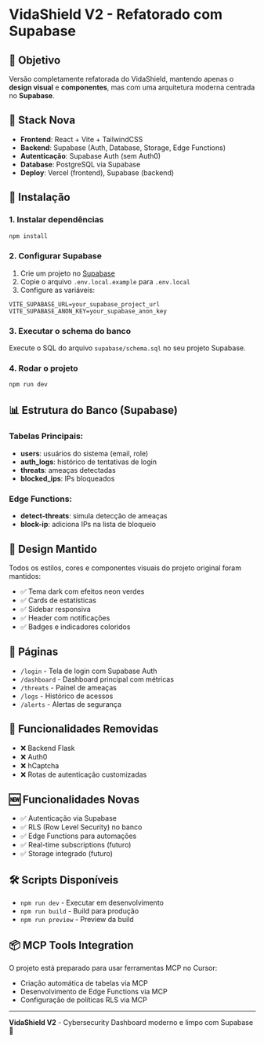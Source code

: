 # VidaShield V2 - Refatorado com Supabase

## 🎯 Objetivo
Versão completamente refatorada do VidaShield, mantendo apenas o **design visual** e **componentes**, mas com uma arquitetura moderna centrada no **Supabase**.

## 🧱 Stack Nova
- **Frontend**: React + Vite + TailwindCSS
- **Backend**: Supabase (Auth, Database, Storage, Edge Functions)
- **Autenticação**: Supabase Auth (sem Auth0)
- **Database**: PostgreSQL via Supabase
- **Deploy**: Vercel (frontend), Supabase (backend)

## 🚀 Instalação

### 1. Instalar dependências
```bash
npm install
```

### 2. Configurar Supabase
1. Crie um projeto no [Supabase](https://supabase.com)
2. Copie o arquivo `.env.local.example` para `.env.local`
3. Configure as variáveis:
```env
VITE_SUPABASE_URL=your_supabase_project_url
VITE_SUPABASE_ANON_KEY=your_supabase_anon_key
```

### 3. Executar o schema do banco
Execute o SQL do arquivo `supabase/schema.sql` no seu projeto Supabase.

### 4. Rodar o projeto
```bash
npm run dev
```

## 📊 Estrutura do Banco (Supabase)

### Tabelas Principais:
- **users**: usuários do sistema (email, role)
- **auth_logs**: histórico de tentativas de login
- **threats**: ameaças detectadas
- **blocked_ips**: IPs bloqueados

### Edge Functions:
- **detect-threats**: simula detecção de ameaças
- **block-ip**: adiciona IPs na lista de bloqueio

## 🎨 Design Mantido
Todos os estilos, cores e componentes visuais do projeto original foram mantidos:
- ✅ Tema dark com efeitos neon verdes
- ✅ Cards de estatísticas
- ✅ Sidebar responsiva
- ✅ Header com notificações
- ✅ Badges e indicadores coloridos

## 📱 Páginas
- `/login` - Tela de login com Supabase Auth
- `/dashboard` - Dashboard principal com métricas
- `/threats` - Painel de ameaças
- `/logs` - Histórico de acessos
- `/alerts` - Alertas de segurança

## 🔐 Funcionalidades Removidas
- ❌ Backend Flask
- ❌ Auth0
- ❌ hCaptcha
- ❌ Rotas de autenticação customizadas

## 🆕 Funcionalidades Novas
- ✅ Autenticação via Supabase
- ✅ RLS (Row Level Security) no banco
- ✅ Edge Functions para automações
- ✅ Real-time subscriptions (futuro)
- ✅ Storage integrado (futuro)

## 🛠️ Scripts Disponíveis
- `npm run dev` - Executar em desenvolvimento
- `npm run build` - Build para produção
- `npm run preview` - Preview da build

## 📦 MCP Tools Integration
O projeto está preparado para usar ferramentas MCP no Cursor:
- Criação automática de tabelas via MCP
- Desenvolvimento de Edge Functions via MCP
- Configuração de políticas RLS via MCP

---
**VidaShield V2** - Cybersecurity Dashboard moderno e limpo com Supabase 🚀 